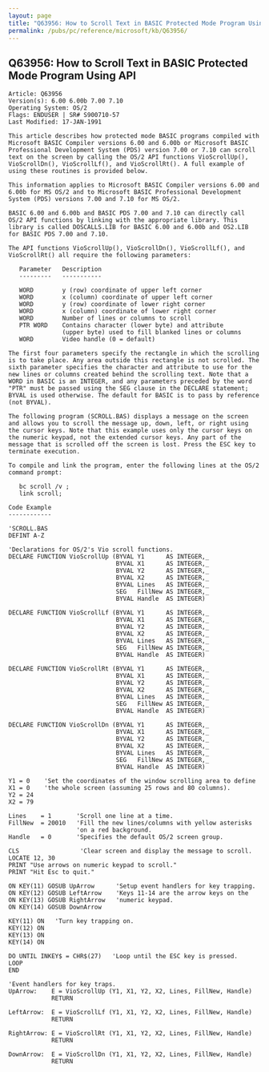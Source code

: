 ```yaml
---
layout: page
title: "Q63956: How to Scroll Text in BASIC Protected Mode Program Using API"
permalink: /pubs/pc/reference/microsoft/kb/Q63956/
---
```


## Q63956: How to Scroll Text in BASIC Protected Mode Program Using API

	Article: Q63956
	Version(s): 6.00 6.00b 7.00 7.10
	Operating System: OS/2
	Flags: ENDUSER | SR# S900710-57
	Last Modified: 17-JAN-1991
	
	This article describes how protected mode BASIC programs compiled with
	Microsoft BASIC Compiler versions 6.00 and 6.00b or Microsoft BASIC
	Professional Development System (PDS) version 7.00 or 7.10 can scroll
	text on the screen by calling the OS/2 API functions VioScrollUp(),
	VioScrollDn(), VioScrollLf(), and VioScrollRt(). A full example of
	using these routines is provided below.
	
	This information applies to Microsoft BASIC Compiler versions 6.00 and
	6.00b for MS OS/2 and to Microsoft BASIC Professional Development
	System (PDS) versions 7.00 and 7.10 for MS OS/2.
	
	BASIC 6.00 and 6.00b and BASIC PDS 7.00 and 7.10 can directly call
	OS/2 API functions by linking with the appropriate library. This
	library is called DOSCALLS.LIB for BASIC 6.00 and 6.00b and OS2.LIB
	for BASIC PDS 7.00 and 7.10.
	
	The API functions VioScrollUp(), VioScrollDn(), VioScrollLf(), and
	VioScrollRt() all require the following parameters:
	
	   Parameter   Description
	   ---------   -----------
	
	   WORD        y (row) coordinate of upper left corner
	   WORD        x (column) coordinate of upper left corner
	   WORD        y (row) coordinate of lower right corner
	   WORD        x (column) coordinate of lower right corner
	   WORD        Number of lines or columns to scroll
	   PTR WORD    Contains character (lower byte) and attribute
	               (upper byte) used to fill blanked lines or columns
	   WORD        Video handle (0 = default)
	
	The first four parameters specify the rectangle in which the scrolling
	is to take place. Any area outside this rectangle is not scrolled. The
	sixth parameter specifies the character and attribute to use for the
	new lines or columns created behind the scrolling text. Note that a
	WORD in BASIC is an INTEGER, and any parameters preceded by the word
	"PTR" must be passed using the SEG clause in the DECLARE statement;
	BYVAL is used otherwise. The default for BASIC is to pass by reference
	(not BYVAL).
	
	The following program (SCROLL.BAS) displays a message on the screen
	and allows you to scroll the message up, down, left, or right using
	the cursor keys. Note that this example uses only the cursor keys on
	the numeric keypad, not the extended cursor keys. Any part of the
	message that is scrolled off the screen is lost. Press the ESC key to
	terminate execution.
	
	To compile and link the program, enter the following lines at the OS/2
	command prompt:
	
	   bc scroll /v ;
	   link scroll;
	
	Code Example
	------------
	
	'SCROLL.BAS
	DEFINT A-Z
	
	'Declarations for OS/2's Vio scroll functions.
	DECLARE FUNCTION VioScrollUp (BYVAL Y1      AS INTEGER,_
	                              BYVAL X1      AS INTEGER,_
	                              BYVAL Y2      AS INTEGER,_
	                              BYVAL X2      AS INTEGER,_
	                              BYVAL Lines   AS INTEGER,_
	                              SEG   FillNew AS INTEGER,_
	                              BYVAL Handle  AS INTEGER)
	
	DECLARE FUNCTION VioScrollLf (BYVAL Y1      AS INTEGER,_
	                              BYVAL X1      AS INTEGER,_
	                              BYVAL Y2      AS INTEGER,_
	                              BYVAL X2      AS INTEGER,_
	                              BYVAL Lines   AS INTEGER,_
	                              SEG   FillNew AS INTEGER,_
	                              BYVAL Handle  AS INTEGER)
	
	DECLARE FUNCTION VioScrollRt (BYVAL Y1      AS INTEGER,_
	                              BYVAL X1      AS INTEGER,_
	                              BYVAL Y2      AS INTEGER,_
	                              BYVAL X2      AS INTEGER,_
	                              BYVAL Lines   AS INTEGER,_
	                              SEG   FillNew AS INTEGER,_
	                              BYVAL Handle  AS INTEGER)
	
	DECLARE FUNCTION VioScrollDn (BYVAL Y1      AS INTEGER,_
	                              BYVAL X1      AS INTEGER,_
	                              BYVAL Y2      AS INTEGER,_
	                              BYVAL X2      AS INTEGER,_
	                              BYVAL Lines   AS INTEGER,_
	                              SEG   FillNew AS INTEGER,_
	                              BYVAL Handle  AS INTEGER)
	
	Y1 = 0    'Set the coordinates of the window scrolling area to define
	X1 = 0    'the whole screen (assuming 25 rows and 80 columns).
	Y2 = 24
	X2 = 79
	
	Lines    = 1       'Scroll one line at a time.
	FillNew  = 20010   'Fill the new lines/columns with yellow asterisks
	                   'on a red background.
	Handle   = 0       'Specifies the default OS/2 screen group.
	
	CLS                 'Clear screen and display the message to scroll.
	LOCATE 12, 30
	PRINT "Use arrows on numeric keypad to scroll."
	PRINT "Hit Esc to quit."
	
	ON KEY(11) GOSUB UpArrow      'Setup event handlers for key trapping.
	ON KEY(12) GOSUB LeftArrow    'Keys 11-14 are the arrow keys on the
	ON KEY(13) GOSUB RightArrow   'numeric keypad.
	ON KEY(14) GOSUB DownArrow
	
	KEY(11) ON   'Turn key trapping on.
	KEY(12) ON
	KEY(13) ON
	KEY(14) ON
	
	DO UNTIL INKEY$ = CHR$(27)   'Loop until the ESC key is pressed.
	LOOP
	END
	
	'Event handlers for key traps.
	UpArrow:    E = VioScrollUp (Y1, X1, Y2, X2, Lines, FillNew, Handle)
	            RETURN
	
	LeftArrow:  E = VioScrollLf (Y1, X1, Y2, X2, Lines, FillNew, Handle)
	            RETURN
	
	RightArrow: E = VioScrollRt (Y1, X1, Y2, X2, Lines, FillNew, Handle)
	            RETURN
	
	DownArrow:  E = VioScrollDn (Y1, X1, Y2, X2, Lines, FillNew, Handle)
	            RETURN
